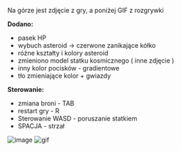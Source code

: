 Na górze jest zdjęcie z gry, a poniżej GIF z rozgrywki

**Dodano:**
- pasek HP
- wybuch asteroid -> czerwone zanikające kółko
- różne kształty i kolory asteroid
- zmieniono model statku kosmicznego ( inne zdjęcie )
- inny kolor pocisków - gradientowe 
- tło zmieniające kolor + gwiazdy


**Sterowanie:**
- zmiana broni - TAB
- restart gry - R
- Sterowanie WASD - poruszanie statkiem
- SPACJA - strzał

![image](https://github.com/user-attachments/assets/7b464676-40b5-4455-82f3-fa63e3348993)
![gif](https://github.com/user-attachments/assets/766195c9-d11b-45ce-8628-18ee557c3af7)
